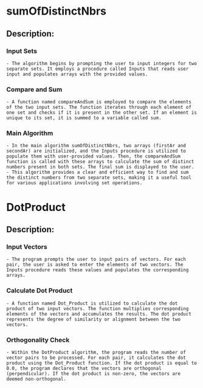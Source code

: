 # sumOfDistinctNbrs

## Description: 

### Input Sets

    - The algorithm begins by prompting the user to input integers for two separate sets. It employs a procedure called Inputs that reads user input and populates arrays with the provided values.

### Compare and Sum

    - A function named compareAndSum is employed to compare the elements of the two input sets. The function iterates through each element of one set and checks if it is present in the other set. If an element is unique to its set, it is summed to a variable called sum.

### Main Algorithm

    - In the main algorithm sumOfDistinctNbrs, two arrays (firstAr and secondAr) are initialized, and the Inputs procedure is utilized to populate them with user-provided values. Then, the compareAndSum function is called with these arrays to calculate the sum of distinct numbers present in both sets. The final sum is displayed to the user.
    - This algorithm provides a clear and efficient way to find and sum the distinct numbers from two separate sets, making it a useful tool for various applications involving set operations.


# DotProduct

## Description: 

### Input Vectors

    - The program prompts the user to input pairs of vectors. For each pair, the user is asked to enter the elements of two vectors. The Inputs procedure reads these values and populates the corresponding arrays.

###  Calculate Dot Product

    - A function named Dot_Product is utilized to calculate the dot product of two input vectors. The function multiplies corresponding elements of the vectors and accumulates the results. The dot product represents the degree of similarity or alignment between the two vectors.

### Orthogonality Check

    - Within the DotProduct algorithm, the program reads the number of vector pairs to be processed. For each pair, it calculates the dot product using the Dot_Product function. If the dot product is equal to 0.0, the program declares that the vectors are orthogonal (perpendicular). If the dot product is non-zero, the vectors are deemed non-orthogonal.